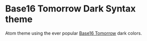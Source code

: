 # Base16 Tomorrow Dark Syntax theme

Atom theme using the ever popular [Base16 Tomorrow](http://chriskempson.github.io/base16/#tomorrow) dark colors.
